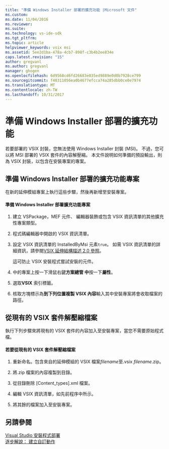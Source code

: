 ```yaml
---
title: "準備 Windows Installer 部署的擴充功能 |Microsoft 文件"
ms.custom: 
ms.date: 11/04/2016
ms.reviewer: 
ms.suite: 
ms.technology: vs-ide-sdk
ms.tgt_pltfrm: 
ms.topic: article
helpviewer_keywords: vsix msi
ms.assetid: 5ee2d1ba-478a-4cb7-898f-c3b4b2ee834e
caps.latest.revision: "15"
author: gregvanl
ms.author: gregvanl
manager: ghogen
ms.openlocfilehash: 6d9568cd6fd26683e035ed9889e0d0b7928ce799
ms.sourcegitcommit: f40311056ea0b4677efcca74a285dbb0ce0e7974
ms.translationtype: MT
ms.contentlocale: zh-TW
ms.lasthandoff: 10/31/2017
---
```

# <a name="preparing-extensions-for-windows-installer-deployment"></a>準備 Windows Installer 部署的擴充功能
若要部署的 VSIX 封裝，您無法使用 Windows Installer 封裝 (MSI)。 不過，您可以將 MSI 部署的 VSIX 套件的內容解壓縮。 本文件說明如何準備的預設輸出，則為 VSIX 封裝，以包含在安裝專案的專案。  
  
## <a name="preparing-an-extension-project-for-windows-installer-deployment"></a>準備 Windows Installer 部署的擴充功能專案  
 在新的延伸模組專案上執行這些步驟，然後再新增至安裝專案。  
  
#### <a name="to-prepare-an-extension-project-for-windows-installer-deployment"></a>準備 Windows Installer 部署擴充功能專案  
  
1.  建立 VSPackage，MEF 元件、 編輯器裝飾或包含 VSIX 資訊清單的其他擴充性專案類型。  
  
2.  程式碼編輯器中開啟的 VSIX 資訊清單。  
  
3.  設定 VSIX 資訊清單的 InstalledByMsi 元素`true`。 如需 VSIX 資訊清單的詳細資訊，請參閱[VSIX 延伸結構描述 2.0 參照](../extensibility/vsix-extension-schema-2-0-reference.md)。  
  
     這可防止 VSIX 安裝程式嘗試安裝的元件。  
  
4.  中的專案上按一下滑鼠右鍵**方案總管 中**按一下**屬性**。  
  
5.  選取**VSIX**  索引標籤。  
  
6.  核取方塊標示為**到下列位置複製 VSIX 內容**輸入其中安裝專案將會收取檔案的路徑。  
  
## <a name="extracting-files-from-an-existing-vsix-package"></a>從現有的 VSIX 套件解壓縮檔案  
 執行下列步驟來將現有的 VSIX 套件的內容加入至安裝專案，當您不需要原始程式檔。  
  
#### <a name="to-extract-files-from-an-existing-vsix-package"></a>若要從現有的 VSIX 套件解壓縮檔案  
  
1.  重新命名。包含來自的延伸模組的 VSIX 檔案*filename*至.vsix *filename*.zip。  
  
2.  將.zip 檔案的內容複製到目錄。  
  
3.  從目錄刪除 [Content_types].xml 檔案。  
  
4.  編輯 VSIX 資訊清單，如先前程序中所示。  
  
5.  將其餘的檔案加入至安裝專案。  
  
## <a name="see-also"></a>另請參閱  
 [Visual Studio 安裝程式部署](http://msdn.microsoft.com/en-us/121be21b-b916-43e2-8f10-8b080516d2a0)   
 [逐步解說： 建立自訂動作](http://msdn.microsoft.com/en-us/4bd4b63a-2b91-431e-839c-5752443f0eaf)